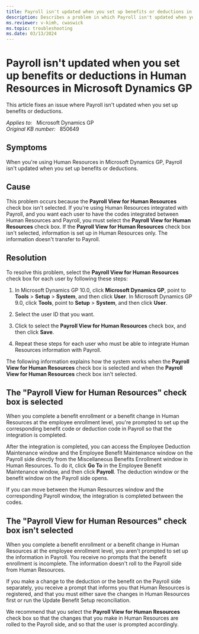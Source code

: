 ```yaml
---
title: Payroll isn't updated when you set up benefits or deductions in Human Resources in Microsoft Dynamics GP
description: Describes a problem in which Payroll isn't updated when you set up benefits or deductions in Human Resources in Microsoft Dynamics GP.
ms.reviewer: v-kimh, cwaswick
ms.topic: troubleshooting
ms.date: 03/13/2024
---
```

# Payroll isn't updated when you set up benefits or deductions in Human Resources in Microsoft Dynamics GP

This article fixes an issue where Payroll isn't updated when you set up benefits or deductions.

_Applies to:_ &nbsp; Microsoft Dynamics GP  
_Original KB number:_ &nbsp; 850649

## Symptoms

When you're using Human Resources in Microsoft Dynamics GP, Payroll isn't updated when you set up benefits or deductions.

## Cause

This problem occurs because the **Payroll View for Human Resources** check box isn't selected. If you're using Human Resources integrated with Payroll, and you want each user to have the codes integrated between Human Resources and Payroll, you must select the **Payroll View for Human Resources** check box. If the **Payroll View for Human Resources** check box isn't selected, information is set up in Human Resources only. The information doesn't transfer to Payroll.

## Resolution

To resolve this problem, select the **Payroll View for Human Resources** check box for each user by following these steps:

1. In Microsoft Dynamics GP 10.0, click **Microsoft Dynamics GP**, point to **Tools** > **Setup** > **System**, and then click **User**.
    In Microsoft Dynamics GP 9.0, click **Tools**, point to **Setup** > **System**, and then click **User**.
2. Select the user ID that you want.
3. Click to select the **Payroll View for Human Resources** check box, and then click **Save**.

4. Repeat these steps for each user who must be able to integrate Human Resources information with Payroll.

The following information explains how the system works when the **Payroll View for Human Resources** check box is selected and when the **Payroll View for Human Resources** check box isn't selected.

## The "Payroll View for Human Resources" check box is selected

When you complete a benefit enrollment or a benefit change in Human Resources at the employee enrollment level, you're prompted to set up the corresponding benefit code or deduction code in Payroll so that the integration is completed.

After the integration is completed, you can access the Employee Deduction Maintenance window and the Employee Benefit Maintenance window on the Payroll side directly from the Miscellaneous Benefits Enrollment window in Human Resources. To do it, click **Go To** in the Employee Benefit Maintenance window, and then click **Payroll**. The deduction window or the benefit window on the Payroll side opens.

If you can move between the Human Resources window and the corresponding Payroll window, the integration is completed between the codes.

## The "Payroll View for Human Resources" check box isn't selected

When you complete a benefit enrollment or a benefit change in Human Resources at the employee enrollment level, you aren't prompted to set up the information in Payroll. You receive no prompts that the benefit enrollment is incomplete. The information doesn't roll to the Payroll side from Human Resources.

If you make a change to the deduction or the benefit on the Payroll side separately, you receive a prompt that informs you that Human Resources is registered, and that you must either save the changes in Human Resources first or run the Update Benefit Setup reconciliation.

We recommend that you select the **Payroll View for Human Resources** check box so that the changes that you make in Human Resources are rolled to the Payroll side, and so that the user is prompted accordingly.
